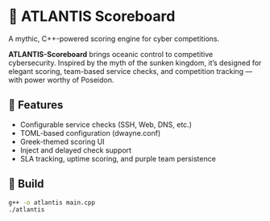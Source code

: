 # 🌊 ATLANTIS Scoreboard

A mythic, C++-powered scoring engine for cyber competitions.

**ATLANTIS-Scoreboard** brings oceanic control to competitive cybersecurity. Inspired by the myth of the sunken kingdom, it’s designed for elegant scoring, team-based service checks, and competition tracking — with power worthy of Poseidon.

## 🚀 Features
- Configurable service checks (SSH, Web, DNS, etc.)
- TOML-based configuration (dwayne.conf)
- Greek-themed scoring UI
- Inject and delayed check support
- SLA tracking, uptime scoring, and purple team persistence

## 🔧 Build
```bash
g++ -o atlantis main.cpp
./atlantis
